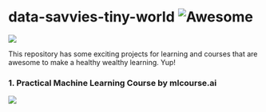 # data-savvies-tiny-world ![Awesome](https://cdn.rawgit.com/sindresorhus/awesome/d7305f38d29fed78fa85652e3a63e154dd8e8829/media/badge.svg)


![](https://media.giphy.com/media/jYl67ehKv4IJq/giphy.gif)

This repository has some exciting projects for learning and courses that are awesome to make a healthy wealthy learning. Yup!



### 1. Practical Machine Learning Course by mlcourse.ai
<a href="https://mlcourse.ai" target="_blank"><img src="https://habrastorage.org/files/fd4/502/43d/fd450243dd604b81b9713213a247aa20.jpg"></a>
